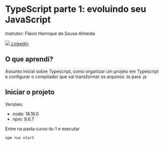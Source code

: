 # TypeScript parte 1: evoluindo seu JavaScript

Instrutor: Flávio Henrique de Sousa Almeida 
<p>
    <a 
    target="_blank" 
    rel="noopener nofollow" 
    href="https://www.linkedin.com/in/fl%C3%A1vio-henrique-almeida-a6315747/">
        <img src="/assets/images/course/linkedin.svg"> Linkedin
    </a>
</p>

## O que aprendi?

Assunto inicial sobre Typescript, como organizar um projeto em Typescript e configurar o compilador que vai transformar os arquivos .ts para .js

## Iniciar o projeto

Versões:
- node: 18.16.0
- npm: 9.6.7

Entre na pasta curso-ts-1 e executar

```
npm run start
```